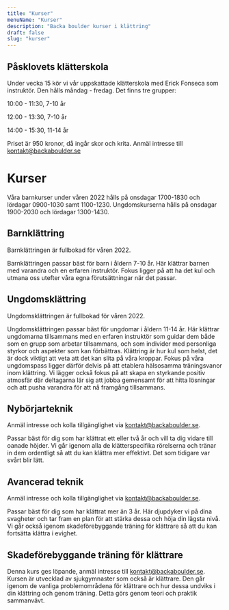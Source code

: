 ```yaml
---
title: "Kurser"
menuName: "Kurser"
description: "Backa boulder kurser i klättring"
draft: false
slug: "kurser"
---
```

## Påsklovets klätterskola

Under vecka 15 kör vi vår uppskattade klätterskola med Erick Fonseca som instruktör. 
Den hålls måndag - fredag. Det finns tre grupper:

10:00 - 11:30, 7-10 år

12:00 - 13:30, 7-10 år

14:00 - 15:30, 11-14 år

Priset är 950 kronor, då ingår skor och krita. 
Anmäl intresse till kontakt@backaboulder.se

# Kurser

Våra barnkurser under våren 2022 hålls på onsdagar 1700-1830 och lördagar 0900-1030 samt 1100-1230.
Ungdomskurserna hålls på onsdagar 1900-2030 och lördagar 1300-1430.

## Barnklättring

Barnklättringen är fullbokad för våren 2022.

Barnklättringen passar bäst för barn i åldern 7-10 år. Här klättrar barnen med varandra och en erfaren instruktör. Fokus ligger på att ha det kul och utmana oss utefter våra egna förutsättningar när det passar. 

## Ungdomsklättring

Ungdomsklättringen är fullbokad för våren 2022. 

Ungdomsklättringen passar bäst för ungdomar i åldern 11-14 år. Här klättrar ungdomarna tillsammans med en erfaren instruktör som guidar dem både som en grupp som arbetar tillsammans, och som individer med personliga styrkor och aspekter som kan förbättras. Klättring är hur kul som helst, det är dock viktigt att veta att det kan slita på våra kroppar. Fokus på våra ungdomspass ligger därför delvis på att etablera hälsosamma träningsvanor inom klättring. Vi lägger också fokus på att skapa en styrkande positiv atmosfär där deltagarna lär sig att jobba gemensamt för att hitta lösningar och att pusha varandra för att nå framgång tillsammans.   

## Nybörjarteknik

Anmäl intresse och kolla tillgänglighet via kontakt@backaboulder.se.

Passar bäst för dig som har klättrat ett eller två år och vill ta dig vidare till oanade höjder. Vi går igenom alla de klätterspecifika rörelserna och tränar in dem ordentligt så att du kan klättra mer effektivt. Det som tidigare var svårt blir lätt.  

## Avancerad teknik

Anmäl intresse och kolla tillgänglighet via kontakt@backaboulder.se.

Passar bäst för dig som har klättrat mer än 3 år. Här djupdyker vi på dina svagheter och tar fram en plan för att stärka dessa och höja din lägsta nivå. Vi går också igenom skadeförebyggande träning för klättrare så att du kan fortsätta klättra i evighet.

## Skadeförebyggande träning för klättrare

Denna kurs ges löpande, anmäl intresse till kontakt@backaboulder.se. Kursen är utvecklad av sjukgymnaster som också är klättrare. Den går igenom de vanliga problemområdena för klättrare och hur dessa undviks i din klättring och genom träning. Detta görs genom teori och praktik sammanvävt.

